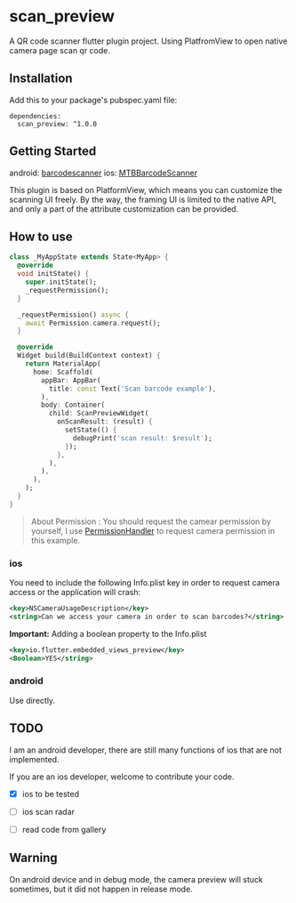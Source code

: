 # scan_preview

A QR code scanner flutter plugin project.
Using PlatfromView to open native camera page scan qr code.

## Installation

Add this to your package's pubspec.yaml file:

```
dependencies:  
  scan_preview: ^1.0.0
```

## Getting Started

android: [barcodescanner](https://github.com/dm77/barcodescanner)
ios: [MTBBarcodeScanner](https://github.com/mikebuss/MTBBarcodeScanner)

This plugin is based on PlatformView, which means you can customize the scanning UI freely.
By the way, the framing UI is limited to the native API, and only a part of the attribute customization can be provided.

## How to use
```dart
class _MyAppState extends State<MyApp> {
  @override
  void initState() {
    super.initState();
    _requestPermission();
  }

  _requestPermission() async {
    await Permission.camera.request();
  }

  @override
  Widget build(BuildContext context) {
    return MaterialApp(
      home: Scaffold(
        appBar: AppBar(
          title: const Text('Scan barcode example'),
        ),
        body: Container(
          child: ScanPreviewWidget(
            onScanResult: (result) {
              setState(() {
                debugPrint('scan result: $result');
              });
            },
          ),
        ),
      ),
    );
  }
}
```

> About Permission : You should request the camear permission by yourself, I use [PermissionHandler]() to request camera permission in this example.

### ios
You need to include the following Info.plist key in order to request camera access or the application will crash:

```xml
<key>NSCameraUsageDescription</key>
<string>Can we access your camera in order to scan barcodes?</string>
```

**Important:**  Adding a boolean property to the Info.plist 

```XML
<key>io.flutter.embedded_views_preview</key>
<Boolean>YES</string>
```

### android

Use directly.

## TODO

I am an android developer, there are still many functions of ios that are not implemented.

If you are an ios developer, welcome to contribute your code.

- [x] ios to be tested
- [ ] ios scan radar
- [ ] read code from gallery



## Warning

On android device and in debug mode, the camera preview will stuck sometimes,  but it did not happen in release mode.


